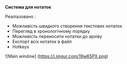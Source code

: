 **Система для нотаток**

Реаліазовано :
- Можливість швидкого створення текстових нотаток
- Перегляд в хронологічному порядку
- Можливість переносити нотатки до архіву
- Експорт всіх нотаток в файл
- Hotkeys

![Main window]
(https://i.imgur.com/19w65PX.png)




